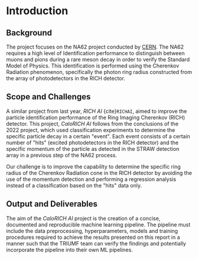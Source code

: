 # Introduction

## Background

The project focuses on the NA62 project conducted by [CERN](https://home.cern). The NA62 requires a high level of Identification performance to distinguish between muons and pions during a rare meson decay in order to verify the Standard Model of Physics. This identification is performed using the Cherenkov Radiation phenomenon, specifically the photon ring radius constructed from the array of photodetectors in the RICH detector.

## Scope and Challenges

A similar project from last year, *RICH AI* {cite}`RICHAI`, aimed to improve the particle identification performance of the Ring Imaging Cherenkov (RICH) detector. This project, *CaloRICH AI* follows from the conclusions of the 2022 project, which used classification experiments to determine the specific particle decay in a certain "event". Each event consists of a certain number of "hits" (excited photodetectors in the RICH detector) and the specific momentum of the particle as detected in the STRAW detection array in a previous step of the NA62 process.

Our challenge is to improve the capability to determine the specific ring radius of the Cherenkov Radiation cone in the RICH detector by avoiding the use of the momentum detection and performing a regression analysis instead of a classification based on the "hits" data only.

## Output and Deliverables

The aim of the *CaloRICH AI* project is the creation of a concise, documented and reproducible machine learning pipeline. The pipeline must include the data preprocessing, hyperparameters, models and training procedures required to achieve the results presented on this report in a manner such that the TRIUMF team can verify the findings and potentially incorporate the pipeline into their own ML pipelines.
